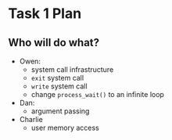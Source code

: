 Task 1 Plan
===========

Who will do what?
-----------------
* Owen:
    * system call infrastructure
    * `exit` system call
    * `write` system call
    * change `process_wait()` to an infinite loop
* Dan:
    * argument passing
* Charlie
    * user memory access